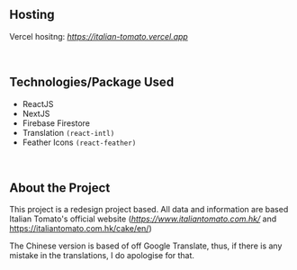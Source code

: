## **Hosting**

Vercel hositng: *https://italian-tomato.vercel.app*

<br>

## **Technologies/Package Used**

* ReactJS
* NextJS
* Firebase Firestore
* Translation `(react-intl)`
* Feather Icons `(react-feather)`


<br>

## **About the Project**
This project is a redesign project based. All data and information are based Italian Tomato's official website (*https://www.italiantomato.com.hk/* and https://italiantomato.com.hk/cake/en/)

The Chinese version is based of off Google Translate, thus, if there is any mistake in the translations, I do apologise for that.